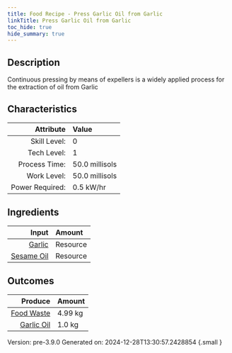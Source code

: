 ```yaml
---
title: Food Recipe - Press Garlic Oil from Garlic
linkTitle: Press Garlic Oil from Garlic
toc_hide: true
hide_summary: true
---
```


## Description
 Continuous pressing by means of expellers is a widely applied&#10;&#9;&#9;&#9;&#9;&#9;&#9;process for the extraction of oil from Garlic

## Characteristics

| Attribute      | Value |
|--------:|:------|
|Skill Level:|0|
|Tech Level:|1|
|Process Time:|50.0 millisols|
|Work Level:|50.0 millisols|
|Power Required:|0.5 kW/hr|

## Ingredients

| Input      | Amount |
|--------:|:------|
|[Garlic](/docs/definitions/resource/garlic)|Resource|5.0 kg|
|[Sesame Oil](/docs/definitions/resource/sesame-oil)|Resource|0.99 kg|

## Outcomes


| Produce      | Amount |
|--------:|:------|
|[Food Waste](/docs/definitions/resource/food-waste)|4.99 kg|
|[Garlic Oil](/docs/definitions/resource/garlic-oil)|1.0 kg|


Version: pre-3.9.0 Generated on: 2024-12-28T13:30:57.2428854
{.small }


